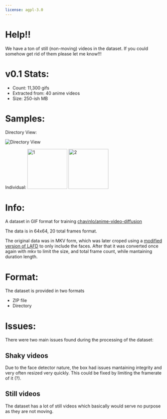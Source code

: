 ```yaml
---
license: agpl-3.0
---
```

# Help!!
We have a ton of still (non-moving) videos in the dataset. If you could somehow get rid of them please let me know!!!
# v0.1 Stats:
- Count: 11,300 gifs
- Extracted from: 40 anime videos
- Size: 250-ish MB

# Samples:
Directory View:

![Directory View](https://i.imgur.com/QfyNonS.png)

Individual:
<img src="https://huggingface.co/datasets/chavinlo/anime-face-video-dataset/resolve/main/garbage1.gif" alt="1" width="128" height="128"/> <img src="https://huggingface.co/datasets/chavinlo/anime-face-video-dataset/resolve/main/gabarge2.gif" alt="2" width="128" height="128"/> 

# Info:
A dataset in GIF format for training [chavinlo/anime-video-diffusion](https://huggingface.co/chavinlo/anime-video-diffusion)

The data is in 64x64, 20 total frames format.

The original data was in MKV form, which was later croped using a [modified version of LAFD](https://github.com/chavinlo/light-anime-face-detector) to only include the faces. After that it was converted once again with mkv to limit the size, and total frame count, while mantaining duration length.

# Format:
The dataset is provided in two formats
- ZIP file
- Directory

# Issues:
There were two main issues found during the processing of the dataset:
## Shaky videos
Due to the face detector nature, the box had issues mantaining integrity and very often resized very quickly. This could be fixed by limiting the framerate of it (?).
## Still videos
The dataset has a lot of still videos which basically would serve no purpose as they are not moving.